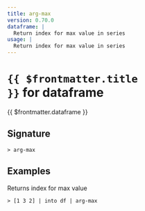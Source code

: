 ```yaml
---
title: arg-max
version: 0.70.0
dataframe: |
  Return index for max value in series
usage: |
  Return index for max value in series
---
```


# <code>{{ $frontmatter.title }}</code> for dataframe

<div class='command-title'>{{ $frontmatter.dataframe }}</div>

## Signature

```> arg-max ```

## Examples

Returns index for max value
```shell
> [1 3 2] | into df | arg-max
```
